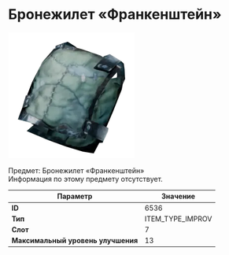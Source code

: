 # Бронежилет «Франкенштейн»

![Item Image](../img/6536.webp?raw=true)

Предмет: Бронежилет «Франкенштейн»<br>Информация по этому предмету отсутствует.


| Параметр | Значение |
|----------|----------|
| **ID** | 6536 |
| **Тип** | ITEM_TYPE_IMPROV |
| **Слот** | 7 |
| **Максимальный уровень улучшения** | 13 |

